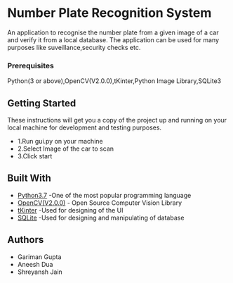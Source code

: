 # Number Plate Recognition System

An application to recognise the number plate from a given image of a car and verify it from a local database. The application can be used for many purposes like suveillance,security checks etc. 


### Prerequisites

Python(3 or above),OpenCV(V2.0.0),tKinter,Python Image Library,SQLite3

## Getting Started

These instructions will get you a copy of the project up and running on your local machine for development and testing purposes.

* 1.Run gui.py on your machine
* 2.Select Image of the car to scan
* 3.Click start

## Built With

* [Python3.7](https://www.python.org/) -One of the most popular programming language
* [OpenCV(V2.0.0)](https://opencv.org/) - Open Source Computer Vision Library
* [tKinter](https://docs.python.org/2/library/tkinter.html) -Used for designing of the UI
* [SQLite](https://www.sqlite.org/index.html) -Used for designing and manipulating of database


## Authors

* Gariman Gupta
* Aneesh Dua
* Shreyansh Jain

